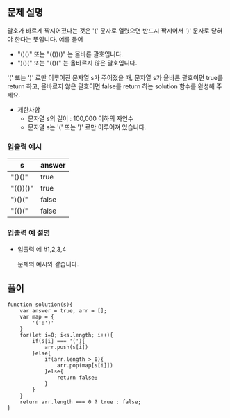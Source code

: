 ## 문제 설명

괄호가 바르게 짝지어졌다는 것은 '(' 문자로 열렸으면 반드시 짝지어서 ')' 문자로 닫혀야 한다는 뜻입니다. 예를 들어

- "()()" 또는 "(())()" 는 올바른 괄호입니다.
- ")()(" 또는 "(()(" 는 올바르지 않은 괄호입니다.

'(' 또는 ')' 로만 이루어진 문자열 s가 주어졌을 때, 문자열 s가 올바른 괄호이면 true를 return 하고, 올바르지 않은 괄호이면 false를 return 하는 solution 함수를 완성해 주세요.

- 제한사항
  - 문자열 s의 길이 : 100,000 이하의 자연수
  - 문자열 s는 '(' 또는 ')' 로만 이루어져 있습니다.

### 입출력 예시

| s        | answer |
| -------- | ------ |
| "()()"   | true   |
| "(())()" | true   |
| ")()("   | false  |
| "(()("   | false  |

### 입출력 예 설명

- 입출력 예 #1,2,3,4

  문제의 예시와 같습니다.

## 풀이

```
function solution(s){
    var answer = true, arr = [];
    var map = {
        '(':')'
    }
    for(let i=0; i<s.length; i++){
        if(s[i] === '('){
            arr.push(s[i])
        }else{
            if(arr.length > 0){
                arr.pop(map[s[i]])
            }else{
                return false;
            }
        }
    }
    return arr.length === 0 ? true : false;
}
```
